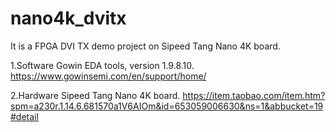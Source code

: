 # nano4k_dvitx
It is a FPGA DVI TX demo project on Sipeed Tang Nano 4K board. 

1.Software
  Gowin EDA tools, version 1.9.8.10. https://www.gowinsemi.com/en/support/home/
  
2.Hardware
  Sipeed Tang Nano 4K board. https://item.taobao.com/item.htm?spm=a230r.1.14.6.681570a1V6AIOm&id=653059006630&ns=1&abbucket=19#detail
